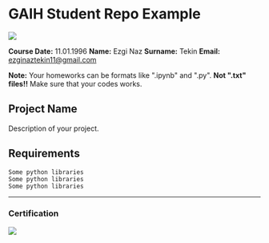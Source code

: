 # GAIH Student Repo Example
![](img/newlogo.png)

**Course Date:** 11.01.1996 
**Name:** Ezgi Naz 
**Surname:** Tekin 
**Email:** ezginaztekin11@gmail.com  

**Note:** Your homeworks can be formats like ".ipynb" and ".py". **Not ".txt" files!!** Make sure that your codes works.  

## Project Name
Description of your project.

## Requirements
```
Some python libraries
Some python libraries
Some python libraries
```
---

### Certification
![](img/TopLearnerCertificate.png)

